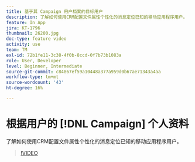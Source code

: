 ```yaml
---
title: 基于其 Campaign 用户档案的目标用户
description: 了解如何使用CRM配置文件属性个性化的消息定位已知的移动应用程序用户。
feature: In App
jira: KT-1796
thumbnail: 26200.jpg
doc-type: feature video
activity: use
team: TM
exl-id: 72b1fe11-3c38-4f0b-8ccd-0f7b73b1083a
role: User, Developer
level: Beginner, Intermediate
source-git-commit: c84867ef59a10448a377a959d0b67ae71343a4aa
workflow-type: tm+mt
source-wordcount: '43'
ht-degree: 16%

---
```


# 根据用户的 [!DNL Campaign] 个人资料

了解如何使用CRM配置文件属性个性化的消息定位已知的移动应用程序用户。

>[!VIDEO](https://video.tv.adobe.com/v/26200?quality=12&learn=on)
